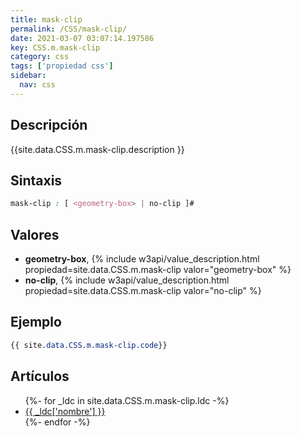 ```yaml
---
title: mask-clip
permalink: /CSS/mask-clip/
date: 2021-03-07 03:07:14.197586
key: CSS.m.mask-clip
category: css
tags: ['propiedad css']
sidebar: 
  nav: css
---
```


## Descripción
{{site.data.CSS.m.mask-clip.description }}

## Sintaxis
~~~css
mask-clip : [ <geometry-box> | no-clip ]#
~~~

## Valores
* **geometry-box**,  {% include w3api/value_description.html propiedad=site.data.CSS.m.mask-clip valor="geometry-box" %}
* **no-clip**,  {% include w3api/value_description.html propiedad=site.data.CSS.m.mask-clip valor="no-clip" %}

## Ejemplo
~~~css
{{ site.data.CSS.m.mask-clip.code}}
~~~

## Artículos
<ul>
{%- for _ldc in site.data.CSS.m.mask-clip.ldc -%}
   <li>
       <a href="{{_ldc['url'] }}">{{ _ldc['nombre'] }}</a>
   </li>
{%- endfor -%}
</ul>
